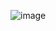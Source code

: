 ![image](https://user-images.githubusercontent.com/93647369/205642020-909edfc7-bf3b-4c35-b36e-332c05a125df.png)
